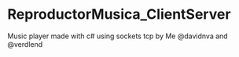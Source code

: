 # ReproductorMusica_ClientServer
Music player made with c# using sockets tcp by Me @davidnva and @verdlend
